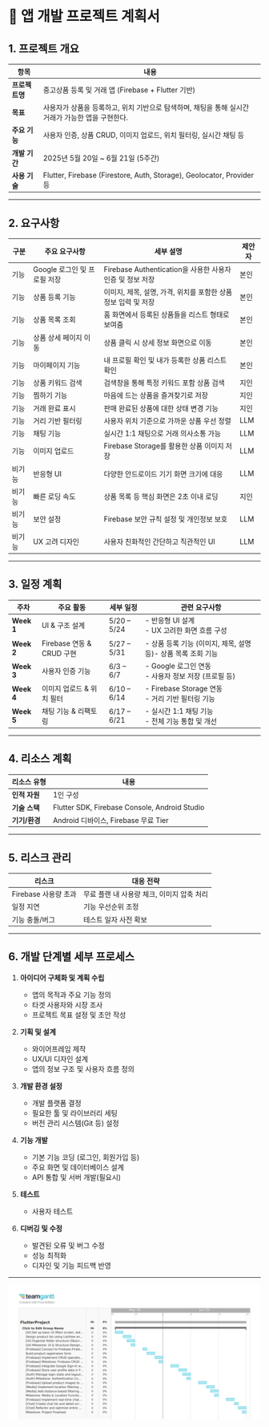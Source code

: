 # 📄 앱 개발 프로젝트 계획서

## 1. 프로젝트 개요

| 항목 | 내용 |
|------|------|
| **프로젝트명** | 중고상품 등록 및 거래 앱 (Firebase + Flutter 기반) |
| **목표** | 사용자가 상품을 등록하고, 위치 기반으로 탐색하며, 채팅을 통해 실시간 거래가 가능한 앱을 구현한다. |
| **주요 기능** | 사용자 인증, 상품 CRUD, 이미지 업로드, 위치 필터링, 실시간 채팅 등 |
| **개발 기간** | 2025년 5월 20일 ~ 6월 21일 (5주간) |
| **사용 기술** | Flutter, Firebase (Firestore, Auth, Storage), Geolocator, Provider 등 |

---    
## 2. 요구사항
  
| 구분 | 주요 요구사항 | 세부 설명 | 제안자 |
|------|---------------|-----------|--------|
| 기능 | Google 로그인 및 프로필 저장 | Firebase Authentication을 사용한 사용자 인증 및 정보 저장 | 본인 |
| 기능 | 상품 등록 기능 | 이미지, 제목, 설명, 가격, 위치를 포함한 상품 정보 입력 및 저장 | 본인 |
| 기능 | 상품 목록 조회 | 홈 화면에서 등록된 상품들을 리스트 형태로 보여줌 | 본인 |
| 기능 | 상품 상세 페이지 이동 | 상품 클릭 시 상세 정보 화면으로 이동 | 본인 |
| 기능 | 마이페이지 기능 | 내 프로필 확인 및 내가 등록한 상품 리스트 확인 | 본인 |
| 기능 | 상품 키워드 검색 | 검색창을 통해 특정 키워드 포함 상품 검색 | 지인 |
| 기능 | 찜하기 기능 | 마음에 드는 상품을 즐겨찾기로 저장 | 지인 |
| 기능 | 거래 완료 표시 | 판매 완료된 상품에 대한 상태 변경 기능 | 지인 |
| 기능 | 거리 기반 필터링 | 사용자 위치 기준으로 가까운 상품 우선 정렬 | LLM |
| 기능 | 채팅 기능 | 실시간 1:1 채팅으로 거래 의사소통 가능 | LLM |
| 기능 | 이미지 업로드 | Firebase Storage를 활용한 상품 이미지 저장 | LLM |
| 비기능 | 반응형 UI | 다양한 안드로이드 기기 화면 크기에 대응 | LLM |
| 비기능 | 빠른 로딩 속도 | 상품 목록 등 핵심 화면은 2초 이내 로딩 | 지인 |
| 비기능 | 보안 설정 | Firebase 보안 규칙 설정 및 개인정보 보호 | LLM |
| 비기능 | UX 고려 디자인 | 사용자 친화적인 간단하고 직관적인 UI | LLM |
---    

## 3. 일정 계획

| 주차 | 주요 활동 | 세부 일정 | 관련 요구사항 |
|------|-----------|-----------|----------------|
| **Week 1** | UI & 구조 설계 | 5/20 – 5/24 | - 반응형 UI 설계<br>- UX 고려한 화면 흐름 구성 |
| **Week 2** | Firebase 연동 & CRUD 구현 | 5/27 – 5/31 | - 상품 등록 기능 (이미지, 제목, 설명 등)- 상품 목록 조회 기능 |
| **Week 3** | 사용자 인증 기능 | 6/3 – 6/7 | - Google 로그인 연동<br>- 사용자 정보 저장 (프로필 등) |
| **Week 4** | 이미지 업로드 & 위치 필터 | 6/10 – 6/14 | - Firebase Storage 연동<br>- 거리 기반 필터링 기능 |
| **Week 5** | 채팅 기능 & 리팩토링 | 6/17 – 6/21 | - 실시간 1:1 채팅 기능<br>- 전체 기능 통합 및 개선 |

---

## 4. 리소스 계획

| 리소스 유형 | 내용 |
|-------------|------|
| **인적 자원** | 1인 구성 |
| **기술 스택** | Flutter SDK, Firebase Console, Android Studio |
| **기기/환경** | Android 디바이스, Firebase 무료 Tier |

---
    
## 5. 리스크 관리

| 리스크 | 대응 전략 |
|--------|------------|
| Firebase 사용량 초과 | 무료 플랜 내 사용량 체크, 이미지 압축 처리 |
| 일정 지연 | 기능 우선순위 조정 |
| 기능 충돌/버그 | 테스트 일자 사전 확보 |
---

## 6. 개발 단계별 세부 프로세스

1. **아이디어 구체화 및 계획 수립**  
   - 앱의 목적과 주요 기능 정의  
   - 타겟 사용자와 시장 조사  
   - 프로젝트 목표 설정 및 초안 작성  

2. **기획 및 설계**  
   - 와이어프레임 제작  
   - UX/UI 디자인 설계  
   - 앱의 정보 구조 및 사용자 흐름 정의  

3. **개발 환경 설정**  
   - 개발 플랫폼 결정  
   - 필요한 툴 및 라이브러리 세팅  
   - 버전 관리 시스템(Git 등) 설정  

4. **기능 개발**  
   - 기본 기능 코딩 (로그인, 회원가입 등)  
   - 주요 화면 및 데이터베이스 설계  
   - API 통합 및 서버 개발(필요시)  

5. **테스트**  
   - 사용자 테스트  

6. **디버깅 및 수정**  
   - 발견된 오류 및 버그 수정  
   - 성능 최적화  
   - 디자인 및 기능 피드백 반영  

---

![프로젝트 계획 이미지](https://raw.githubusercontent.com/damuljang1547/flutterwork/main/2nd_Market_Project/Project_Plan.png)
